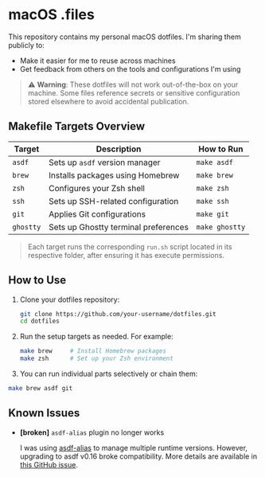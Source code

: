 # macOS .files

This repository contains my personal macOS dotfiles. I'm sharing them publicly to:

- Make it easier for me to reuse across machines
- Get feedback from others on the tools and configurations I'm using

> ⚠️ **Warning**: These dotfiles will not work out-of-the-box on your machine. Some files reference secrets or sensitive configuration stored elsewhere to avoid accidental publication.


## Makefile Targets Overview

| Target    | Description                          | How to Run     |
| --------- | ------------------------------------ | -------------- |
| `asdf`    | Sets up `asdf` version manager       | `make asdf`    |
| `brew`    | Installs packages using Homebrew     | `make brew`    |
| `zsh`     | Configures your Zsh shell            | `make zsh`     |
| `ssh`     | Sets up SSH-related configuration    | `make ssh`     |
| `git`     | Applies Git configurations           | `make git`     |
| `ghostty` | Sets up Ghostty terminal preferences | `make ghostty` |

> Each target runs the corresponding `run.sh` script located in its respective folder, after ensuring it has execute permissions.

## How to Use

1. Clone your dotfiles repository:

    ```bash
    git clone https://github.com/your-username/dotfiles.git
    cd dotfiles
    ```
2. Run the setup targets as needed. For example:

    ```bash
    make brew     # Install Homebrew packages
    make zsh      # Set up your Zsh environment
    ```

3. You can run individual parts selectively or chain them:

```bash
make brew asdf git
```

## Known Issues

- **[broken]** `asdf-alias` plugin no longer works

    I was using [asdf-alias](https://github.com/andrewthauer/asdf-alias) to manage multiple runtime versions. However, upgrading to asdf v0.16 broke compatibility. More details are available in [this GitHub issue](https://github.com/andrewthauer/asdf-alias/issues/13).
